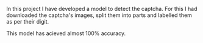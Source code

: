 In this project I have developed a model to detect the captcha. For this I had downloaded the captcha's images, split them into parts and labelled them as per their digit.

This model has acieved almost 100% accuracy.
